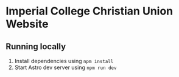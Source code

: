 # Imperial College Christian Union Website

## Running locally

1. Install dependencies using `npm install`
2. Start Astro dev server using `npm run dev`

